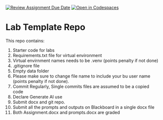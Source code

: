 [![Review Assignment Due Date](https://classroom.github.com/assets/deadline-readme-button-22041afd0340ce965d47ae6ef1cefeee28c7c493a6346c4f15d667ab976d596c.svg)](https://classroom.github.com/a/11LJFU-M)
[![Open in Codespaces](https://classroom.github.com/assets/launch-codespace-2972f46106e565e64193e422d61a12cf1da4916b45550586e14ef0a7c637dd04.svg)](https://classroom.github.com/open-in-codespaces?assignment_repo_id=20266613)
# Lab Template Repo

This repo contains:

1. Starter code for labs
2. Requirements.txt file for virtual environment
3. Virtual envirnment names needs to be .venv (points penalty if not done)
4. .gitignore file
5. Empty data folder
6. Please make sure to change file name to include your bu user name (points penalty if not done).
7. Commit Regularly, Single commits files are assumed to be a copied code
8. Declare Generate AI use
9. Submit docx and git repo.
10. Submit all the prompts and outputs on Blackboard in a single docx file
11. Both Assignment.docx and prompts.docx are graded
